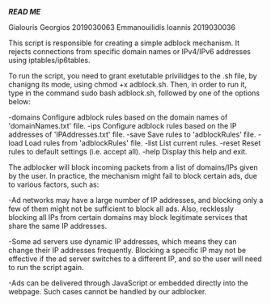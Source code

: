 *************READ ME*************

Gialouris Georgios 2019030063
Emmanouilidis Ioannis 2019030036

This script is responsible for creating a simple adblock mechanism. It rejects connections from specific 
domain names or IPv4/IPv6 addresses using iptables/ip6tables.

To run the script, you need to grant exetutable privilidges to the .sh file, by chanigng its mode,
using chmod +x adblock.sh. Then, in order to run it, type in the command sudo bash adblock.sh,
followed by one of the options below:

  -domains        Configure adblock rules based on the domain names of 'domainNames.txt' file.
  -ips            Configure adblock rules based on the IP addresses of 'IPAddresses.txt' file.
  -save           Save rules to 'adblockRules' file.
  -load           Load rules from 'adblockRules' file.
  -list           List current rules.
  -reset          Reset rules to default settings (i.e. accept all).
  -help           Display this help and exit.

The adblocker will block incoming packets from a list of domains/IPs given by the user. In practice,
the mechanism might fail to block certain ads, due to various factors, such as:

-Ad networks may have a large number of IP addresses, and blocking only a few of them might not be 
sufficient to block all ads. Also, recklessly blocking all IPs from certain domains may block 
legitimate services that share the same IP addresses.

-Some ad servers use dynamic IP addresses, which means they can change their IP addresses frequently. 
Blocking a specific IP may not be effective if the ad server switches to a different IP, and so the 
user will need to run the script again.

-Ads can be delivered through JavaScript or embedded directly into the webpage. Such cases cannot be
handled by our adblocker.